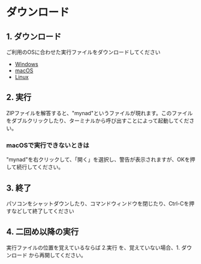 # ダウンロード

## 1. ダウンロード

ご利用のOSに合わせた実行ファイルをダウンロードしてください

- [Windows](https://github.com/my-number/mynad/releases/latest/download/mynad-windows-x86_64.exe)
- [macOS](https://github.com/my-number/mynad/releases/latest/download/mynad-macos-x86_64)
- [Linux](https://github.com/my-number/mynad/releases/latest/download/mynad-linux-x86_64)

## 2. 実行

ZIPファイルを解答すると、"mynad"というファイルが現れます。このファイルをダブルクリックしたり、ターミナルから呼び出すことによって起動してください。

### macOSで実行できないときは


"mynad"を右クリックして、「開く」を選択し、警告が表示されますが、OKを押して続行してください。

## 3. 終了

パソコンをシャットダウンしたり、コマンドウィンドウを閉じたり、Ctrl-Cを押すなどして終了してください

## 4. 二回め以降の実行

実行ファイルの位置を覚えているならば 2.実行 を、覚えていない場合、1. ダウンロード から再開してください。
